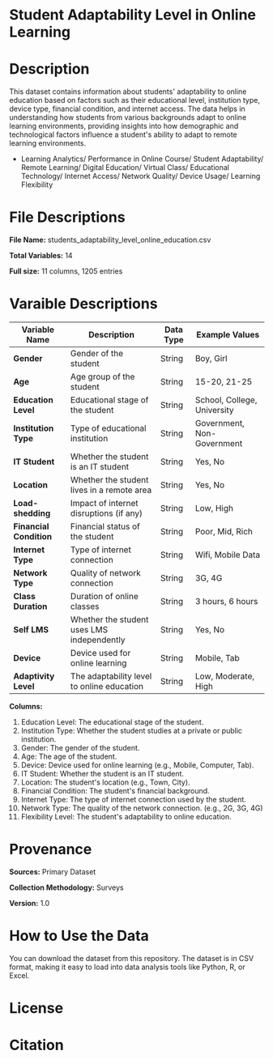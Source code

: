 # Student Adaptability Level in Online Learning

# Description
This dataset contains information about students' adaptability to online education based on factors such as their educational level, institution type, device type, financial condition, and internet access. The data helps in understanding how students from various backgrounds adapt to online learning environments, providing insights into how demographic and technological factors influence a student's ability to adapt to remote learning environments.

* Learning Analytics/ Performance in Online Course/ Student Adaptability/ Remote Learning/ Digital Education/ Virtual Class/ Educational Technology/ Internet Access/ Network Quality/ Device Usage/ Learning Flexibility

# File Descriptions
**File Name:** students_adaptability_level_online_education.csv

**Total Variables:** 14

**Full size:** 11 columns, 1205 entries

# Varaible Descriptions
| Variable Name       | Description                               | Data Type | Example Values                     |
|---------------------|-------------------------------------------|-----------|------------------------------------|
| **Gender**           | Gender of the student                     | String    | Boy, Girl                         |
| **Age**              | Age group of the student                  | String    | 15-20, 21-25                       |
| **Education Level**  | Educational stage of the student          | String    | School, College, University        |
| **Institution Type** | Type of educational institution           | String    | Government, Non-Government         |
| **IT Student**       | Whether the student is an IT student      | String    | Yes, No                            |
| **Location**         | Whether the student lives in a remote area| String    | Yes, No                            |
| **Load-shedding**    | Impact of internet disruptions (if any)   | String    | Low, High                          |
| **Financial Condition**| Financial status of the student        | String    | Poor, Mid, Rich                    |
| **Internet Type**    | Type of internet connection               | String    | Wifi, Mobile Data                  |
| **Network Type**     | Quality of network connection             | String    | 3G, 4G                             |
| **Class Duration**   | Duration of online classes                | String    | 3 hours, 6 hours                   |
| **Self LMS**         | Whether the student uses LMS independently| String    | Yes, No                            |
| **Device**           | Device used for online learning           | String    | Mobile, Tab                        |
| **Adaptivity Level** | The adaptability level to online education| String    | Low, Moderate, High                |

**Columns:**
1. Education Level: The educational stage of the student.
2. Institution Type: Whether the student studies at a private or public institution.
3. Gender: The gender of the student.
4. Age: The age of the student.
5. Device: Device used for online learning (e.g., Mobile, Computer, Tab).
6. IT Student: Whether the student is an IT student.
7. Location: The student's location (e.g., Town, City).
8. Financial Condition: The student's financial background.
9. Internet Type: The type of internet connection used by the student.
10. Network Type: The quality of the network connection. (e.g., 2G, 3G, 4G)
11. Flexibility Level: The student's adaptability to online education.

# Provenance
**Sources:** Primary Dataset

**Collection Methodology:** Surveys

**Version:** 1.0

# How to Use the Data
You can download the dataset from this repository. The dataset is in CSV format, making it easy to load into data analysis tools like Python, R, or Excel.

# License


# Citation










